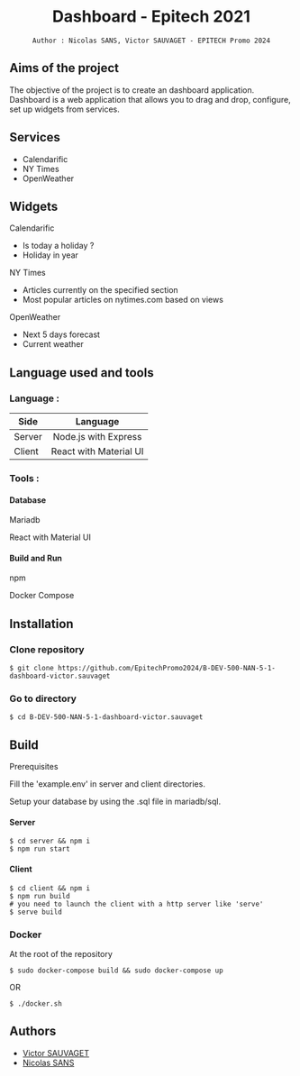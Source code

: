 <div align="center">
    <h1>Dashboard - Epitech 2021</h1>

    Author : Nicolas SANS, Victor SAUVAGET - EPITECH Promo 2024
</div>

## Aims of the project

The objective of the project is to create an dashboard application. Dashboard is a web application that allows you to drag and drop, configure, set up widgets from services.

## Services

- Calendarific
- NY Times
- OpenWeather

## Widgets

Calendarific
- Is today a holiday ?
- Holiday in year

NY Times
- Articles currently on the specified section
- Most popular articles on nytimes.com based on views

OpenWeather
- Next 5 days forecast
- Current weather

## Language used and tools

### Language :

| Side                  |          Language      |
| --------------------- |:----------------------:|
| Server                | Node.js with Express   |
| Client                | React with Material UI |

### Tools :

#### Database

Mariadb

React with Material UI

#### Build and Run

npm

Docker Compose

## Installation

### Clone repository

```
$ git clone https://github.com/EpitechPromo2024/B-DEV-500-NAN-5-1-dashboard-victor.sauvaget
```

### Go to directory

```
$ cd B-DEV-500-NAN-5-1-dashboard-victor.sauvaget
```
## Build

Prerequisites

Fill the 'example.env' in server and client directories.

Setup your database by using the .sql file in mariadb/sql.

#### Server

```shell
$ cd server && npm i
$ npm run start
```

#### Client

```shell
$ cd client && npm i
$ npm run build
# you need to launch the client with a http server like 'serve'
$ serve build
```

### Docker

At the root of the repository

```shell
$ sudo docker-compose build && sudo docker-compose up
```

OR

```shell
$ ./docker.sh
```

## Authors

- [Victor SAUVAGET](https://github.com/VicSAU/)
- [Nicolas SANS](https://github.com/frnikho/)
